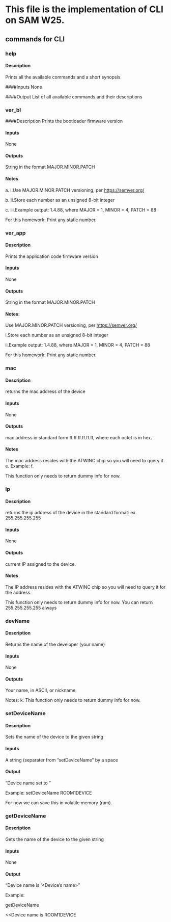 # This file is the implementation of CLI on SAM W25.

## commands for CLI
### help
#### Description
Prints all the available commands and a short synopsis

####Inputs
None

####Output
List of all available commands and their descriptions
### ver_bl
####Description
Prints the bootloader firmware version

#### Inputs
None

#### Outputs
String in the format MAJOR.MINOR.PATCH

#### Notes

a. i.Use MAJOR.MINOR.PATCH versioning, per https://semver.org/

b. ii.Store each number as an unsigned 8-bit integer

c. iii.Example output: 1.4.88, where MAJOR = 1, MINOR = 4, PATCH = 88

For this homework: Print any static number.
### ver_app
#### Description
Prints the application code firmware version

#### Inputs
None

#### Outputs
String in the format MAJOR.MINOR.PATCH

#### Notes:

Use MAJOR.MINOR.PATCH versioning, per https://semver.org/

i.Store each number as an unsigned 8-bit integer

ii.Example output: 1.4.88, where MAJOR = 1, MINOR = 4, PATCH = 88

For this homework: Print any static number.
### mac
#### Description
returns the mac address of the device

#### Inputs
None

#### Outputs
mac address in standard form ff.ff.ff.ff.ff.ff, where each octet is in hex.

#### Notes
The mac address resides with the ATWINC chip so you will need to query it. e. Example: f.

This function only needs to return dummy info for now.
### ip
#### Description
returns the ip address of the device in the standard format: ex. 255.255.255.255

#### Inputs
None

#### Outputs
current IP assigned to the device.

#### Notes
The IP address resides with the ATWINC chip so you will need to query it for the address.

This function only needs to return dummy info for now. You can return 255.255.255.255 always
### devName
#### Description
Returns the name of the developer (your name)

#### Inputs
None

#### Outputs
Your name, in ASCII, or nickname

Notes: k. This function only needs to return dummy info for now.
### setDeviceName <string name>

#### Description
Sets the name of the device to the given string

#### Inputs
A string (separater from “setDeviceName” by a space

#### Output
“Device name set to <string name>”

Example: setDeviceName ROOM1DEVICE

For now we can save this in volatile memory (ram).
### getDeviceName
#### Description
Gets the name of the device to the given string

#### Inputs
None

#### Output
“Device name is ‘<Device’s name>”

Example:

getDeviceName

<<Device name is ROOM1DEVICE
